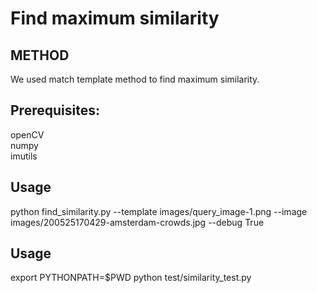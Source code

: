 # Find maximum similarity

## METHOD
We used match template method to find maximum similarity.  <br />

## Prerequisites:
openCV <br />
numpy <br />
imutils <br />

## Usage
python find_similarity.py --template images/query_image-1.png --image images/200525170429-amsterdam-crowds.jpg --debug True <br />

## Usage
export PYTHONPATH=$PWD
python test/similarity_test.py <br />
